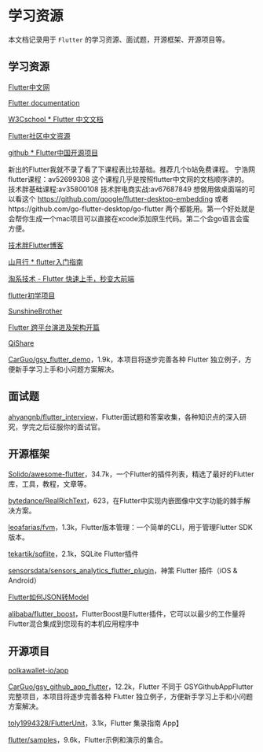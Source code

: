 # 学习资源

本文档记录用于 `Flutter` 的学习资源、面试题，开源框架、开源项目等。

## 学习资源

[Flutter中文网](https://flutterchina.club/)

[Flutter documentation](https://flutter.dev/docs)

[W3Cschool * Flutter 中文文档](https://www.w3cschool.cn/evilg/)

[Flutter社区中文资源](https://flutter.cn/)

[github * Flutter中国开源项目](https://github.com/flutterchina)

新出的Flutter我就不录了看了下课程表比较基础。推荐几个b站免费课程。
宁浩网flutter课程：av52699308 这个课程几乎是按照flutter中文网的文档顺序讲的。
技术胖基础课程:av35800108
技术胖电商实战:av67687849
想做用做桌面端的可以看这个
https://github.com/google/flutter-desktop-embedding
或者https://github.com/go-flutter-desktop/go-flutter
两个都能用。第一个好处就是会帮你生成一个mac项目可以直接在xcode添加原生代码。第二个会go语言会蛮方便。

[技术胖Flutter博客](http://jspang.com/list?id=1)

[山月行 * flutter入门指南](https://shanyue.tech/flutter-guide/#参考)

[淘系技术 - Flutter 快速上手，秒变大前端](https://mp.weixin.qq.com/s/4c9RaBKm6Bs0RI3rmU8T2Q)

[flutter初学项目](https://github.com/SunshineBrother/FlutterDemo)

[SunshineBrother](https://juejin.cn/user/4037062427418439/posts)

[Flutter 跨平台演进及架构开篇](http://gityuan.com/flutter/)

[QiShare](https://www.jianshu.com/u/3db23baa08c7)

[CarGuo/gsy_flutter_demo](https://github.com/CarGuo/gsy_flutter_demo)，1.9k，本项目将逐步完善各种 Flutter 独立例子，方便新手学习上手和小问题方案解决。

## 面试题

[ahyangnb/flutter_interview](https://github.com/ahyangnb/flutter_interview)，Flutter面试题和答案收集，各种知识点的深入研究，学完之后征服你的面试官。

## 开源框架

[Solido/awesome-flutter](https://github.com/Solido/awesome-flutter)，34.7k，一个Flutter的插件列表，精选了最好的Flutter库，工具，教程，文章等。

[bytedance/RealRichText](https://github.com/bytedance/RealRichText)，623，在Flutter中实现内嵌图像中文字功能的棘手解决方案。

[leoafarias/fvm](https://github.com/leoafarias/fvm)，1.3k，Flutter版本管理：一个简单的CLI，用于管理Flutter SDK版本。

[tekartik/sqflite](https://github.com/tekartik/sqflite)，2.1k，SQLite Flutter插件

[sensorsdata/sensors_analytics_flutter_plugin](https://github.com/sensorsdata/sensors_analytics_flutter_plugin)，神策 Flutter 插件（iOS & Android）

[Flutter如何JSON转Model](https://www.bilibili.com/read/cv9349362)

[alibaba/flutter_boost](https://github.com/alibaba/flutter_boost)，FlutterBoost是Flutter插件，它可以以最少的工作量将Flutter混合集成到您现有的本机应用程序中

## 开源项目

[polkawallet-io/app](https://github.com/polkawallet-io/app)

[CarGuo/gsy_github_app_flutter](https://github.com/CarGuo/gsy_github_app_flutter)，12.2k，Flutter 不同于 GSYGithubAppFlutter 完整项目，本项目将逐步完善各种 Flutter 独立例子，方便新手学习上手和小问题方案解决。 

[toly1994328/FlutterUnit](https://github.com/toly1994328/FlutterUnit)，3.1k，Flutter 集录指南 App】

[flutter/samples](https://github.com/flutter/samples)，9.6k，Flutter示例和演示的集合。